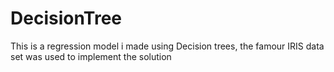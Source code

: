 # DecisionTree
This is a regression model i made using Decision trees, the famour IRIS data set was used to implement the solution
